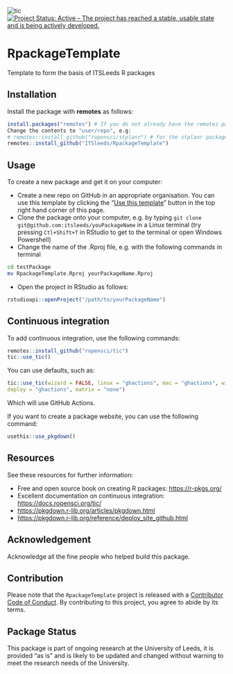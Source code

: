 
<!-- README.md is generated from README.Rmd. Please edit that file -->

<!-- [![Travis build status](https://travis-ci.org/ITSLeeds/RpackageTemplate.svg?branch=master)](https://travis-ci.org/ITSLeeds/RpackageTemplate) -->

<!-- [![Coverage status](https://codecov.io/gh/ITSLeeds/RpackageTemplate/branch/master/graph/badge.svg)](https://codecov.io/github/ITSLeeds/RpackageTemplate?branch=master) -->

<!-- [![Build status](https://ci.appveyor.com/api/projects/status/gqp3smc04as3qg85?svg=true)](https://ci.appveyor.com/project/layik/RpackageTemplate-05ana) -->

![tic](https://github.com/ITSLeeds/RpackageTemplate/workflows/tic/badge.svg)
[![Project Status: Active – The project has reached a stable, usable
state and is being actively
developed.](https://www.repostatus.org/badges/latest/active.svg)](https://www.repostatus.org/#active)

# RpackageTemplate

Template to form the basis of ITSLeeds R packages

## Installation

Install the package with **remotes** as follows:

``` r
install.packages("remotes") # If you do not already have the remotes package
Change the contents to "user/repo", e.g:
# remotes::install_github("ropensci/stplanr") # for the stplanr package
remotes::install_github("ITSleeds/RpackageTemplate")
```

## Usage

To create a new package and get it on your computer:

  - Create a new repo on GitHub in an appropriate organisation. You can
    use this template by clicking the “[Use this
    template](https://github.com/ITSLeeds/RpackageTemplate/generate)”
    button in the top right hand corner of this page.
  - Clone the package onto your computer, e.g. by typing `git clone
    git@github.com:itsleeds/youPackageName` in a Linux terminal (try
    pressing `Ctl+Shift+T` in RStudio to get to the terminal or open
    Windows Powershell)
  - Change the name of the .Rproj file, e.g. with the following commands
    in terminal

<!-- end list -->

``` bash
cd testPackage
mv RpackageTemplate.Rproj yourPackageName.Rproj
```

  - Open the project in RStudio as follows:

<!-- end list -->

``` r
rstudioapi::openProject("/path/to/yourPackageName")
```

## Continuous integration

To add continuous integration, use the following commands:

``` r
remotes::install_github("ropensci/tic")
tic::use_tic()
```

You can use defaults, such as:

``` r
tic::use_tic(wizard = FALSE, linux = "ghactions", mac = "ghactions", windows = "ghactions",
deploy = "ghactions", matrix = "none")
```

Which will use GitHub Actions.

If you want to create a package website, you can use the following
command:

``` r
usethis::use_pkgdown()
```

## Resources

See these resources for further information:

  - Free and open source book on creating R packages:
    <https://r-pkgs.org/>
  - Excellent documentation on continuous integration:
    <https://docs.ropensci.org/tic/>
  - <https://pkgdown.r-lib.org/articles/pkgdown.html>
  - <https://pkgdown.r-lib.org/reference/deploy_site_github.html>

## Acknowledgement

Acknowledge all the fine people who helped build this package.

## Contribution

Please note that the `RpackageTemplate` project is released with a
[Contributor Code of Conduct](CODE_OF_CONDUCT.md). By contributing to
this project, you agree to abide by its terms.

## Package Status

This package is part of ongoing research at the University of Leeds, it
is provided “as is” and is likely to be updated and changed without
warning to meet the research needs of the University.

